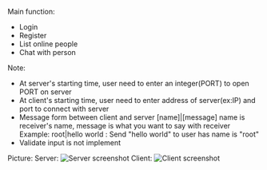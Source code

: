 Main function:
- Login
- Register
- List online people
- Chat with person

Note:
- At server's starting time, user need to enter an integer(PORT) to open PORT on server
- At client's starting time, user need to enter address of server(ex:IP) and port to connect with server
- Message form between client and server [name]|[message]
 name is receiver's name, message is what you want to say with receiver
Example: root|hello world : Send "hello world" to user has name is "root"
- Validate input is not implement

Picture:
Server:
![Server screenshot](http://i100.photobucket.com/albums/m21/ittus/ScreenShot2015-02-16at111154PM_zpsd7f30b06.png)
Client:
![Client screenshot](http://i100.photobucket.com/albums/m21/ittus/ScreenShot2015-02-16at111207PM_zpsea0684f1.png)

